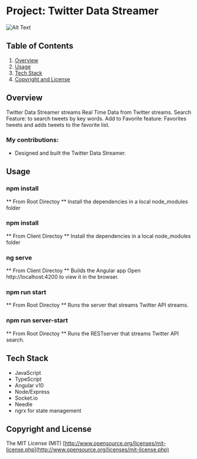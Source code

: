 # Project: Twitter Data Streamer


![Alt Text](https://media.giphy.com/media/VHq1dLCrhk2Futzo8U/giphy.gif)

## Table of Contents
1. [Overview](#Overview)
1. [Usage](#Usage)
1. [Tech Stack](#Tech-Stack)
1. [Copyright and License](#Copyright-and-License)

## Overview
Twitter Data Streamer streams Real Time Data from Twitter streams.
Search Feature: to search tweets by key words.
Add to Favorite feature: Favorites tweets and adds tweets to the favorite list.

### My contributions:

* Designed and built the Twitter Data Streamer.





## Usage

### npm install
  ** From Root Directoy **
  Install the dependencies in a local node_modules folder

### npm install
  ** From Client Directoy **
  Install the dependencies in a local node_modules folder


### ng serve
  ** From Client Directoy **
  Builds the Angular app
  Open http://localhost:4200 to view it in the browser.

### npm run start
  ** From Root Directoy **
  Runs the server that streams Twitter API streams.


### npm run server-start
  ** From Root Directoy **
  Runs the RESTserver that streams Twitter API search.



## Tech Stack

- JavaScript
- TypeScript
- Angular v10
- Node/Express
- Socket.io
- Needle
- ngrx for state management




## Copyright and License
The MIT License (MIT) [http://www.opensource.org/licenses/mit-license.php](http://www.opensource.org/licenses/mit-license.php)